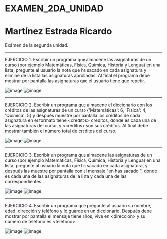 # EXAMEN_2DA_UNIDAD
# Martínez Estrada Ricardo

Exámen de la segunda unidad.

-----------------------

EJERCICIO 1. Escribir un programa que almacene las asignaturas de un curso (por ejemplo Matemáticas, Física, Química, Historia y Lengua) en una lista, pregunte al usuario la nota que ha sacado en cada asignatura y elimine de la lista las asignaturas aprobadas. Al final el programa debe mostrar por pantalla las asignaturas que el usuario tiene que repetir.

![image](https://github.com/user-attachments/assets/7c6a432f-da26-4f34-9aff-32c13692c5d4)
![image](https://github.com/user-attachments/assets/29fadbf8-c00a-45aa-89aa-b3d52d396e12)

-----------------------

EJERCICIO 2. Escribir un programa que almacene el diccionario con los créditos de las asignaturas de un curso {'Matemáticas': 6, 'Física': 4, 'Química': 5} y después muestre por pantalla los créditos de cada asignatura en el formato <asignatura> tiene <créditos> créditos, donde <asignatura> es cada una de las asignaturas del curso, y <créditos> son sus créditos. Al final debe mostrar también el número total de créditos del curso.

![image](https://github.com/user-attachments/assets/fa2e6307-16a6-47d5-921c-59d098adc695)
![image](https://github.com/user-attachments/assets/068f5e2a-5ecc-4f7f-bb7f-b3c805f10937)

-----------------------

EJERCICIO 3. Escribir un programa que almacene las asignaturas de un curso (por ejemplo Matemáticas, Física, Química, Historia y Lengua) en una lista, pregunte al usuario la nota que ha sacado en cada asignatura, y después las muestre por pantalla con el mensaje "en <asignatura> has sacado <nota>", donde <asignatura> es cada una de las asignaturas de la lista y <nota> cada una de las correspondientes.

![image](https://github.com/user-attachments/assets/45824b45-a21e-4c2f-94f0-b0a8b8d43676)
![image](https://github.com/user-attachments/assets/dea95bbe-c6a1-4b74-a387-9833648a0b4c)

-----------------------

EJERCICIO 4. Escribir un programa que pregunte al usuario su nombre, edad, dirección y teléfono y lo guarde en un diccionario. Después debe mostrar por pantalla el mensaje <nombre> tiene <edad> años, vive en <dirección> y su número de teléfono es <teléfono>.

![image](https://github.com/user-attachments/assets/f56c20c0-8bd2-465d-847a-dcd32f7b9080)
![image](https://github.com/user-attachments/assets/cec39bd9-e1e5-4390-b658-43e6c78caa3d)
